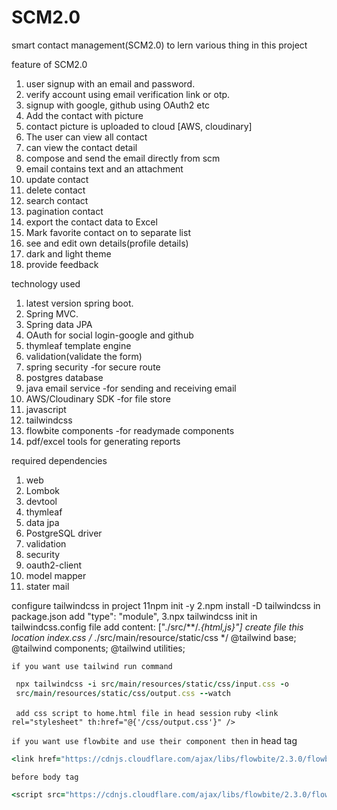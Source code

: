 # SCM2.0
smart contact management(SCM2.0) to lern various thing in this project

feature of SCM2.0
1. user signup with an email and password.
2. verify account using email verification link or  otp.
3. signup with google, github using OAuth2 etc
4. Add the contact with picture
5. contact picture is uploaded to cloud [AWS, cloudinary]
6. The user can view all contact
7. can view the contact detail
8. compose and send the email directly from scm
9. email contains text and an attachment
10. update contact
11. delete contact
12. search contact
13. pagination contact
14. export the contact data to Excel
15. Mark favorite contact on to separate list
16. see and edit own details(profile details)
17. dark and light theme
18. provide feedback

technology used
1. latest version spring boot.
2. Spring MVC.
3. Spring data JPA
4. OAuth for social login-google and github
5. thymleaf template engine
6. validation(validate the form)
7. spring security -for secure route
8. postgres database
9. java email service -for sending and receiving email
10. AWS/Cloudinary SDK -for file store
11. javascript
12. tailwindcss
13. flowbite components -for readymade components
14. pdf/excel tools for generating reports

required dependencies
1. web
2. Lombok
3. devtool
4. thymleaf
5. data jpa
6. PostgreSQL driver
7. validation
8. security
9. oauth2-client
10. model mapper
11. stater mail


configure tailwindcss in project
11npm init -y
2.npm install -D tailwindcss
   in package.json add  "type": "module",
3.npx tailwindcss init
   in tailwindcss.config file add   content: ["./src/**/*.{html,js}"]
   create file this location index.css /* ./src/main/resource/static/css  */
   @tailwind base;
   @tailwind components;
   @tailwind utilities;

  ``` if you want use tailwind run command  ```
   ```ruby
    npx tailwindcss -i src/main/resources/static/css/input.css -o 
    src/main/resources/static/css/output.css --watch
   ```

  ```  add css script to home.html file in head session ``` 
      ```ruby
       <link rel="stylesheet" th:href="@{'/css/output.css'}" /> 
      ```
        
 ```` if you want use flowbite and use their component then ````
  in head tag 
  ``` ruby 
  <link href="https://cdnjs.cloudflare.com/ajax/libs/flowbite/2.3.0/flowbite.min.css" rel="stylesheet" />
```
 ``` before body tag ```
  ``` ruby 
  <script src="https://cdnjs.cloudflare.com/ajax/libs/flowbite/2.3.0/flowbite.min.js"></script>
  ```



    



